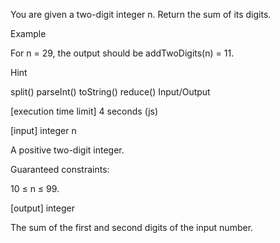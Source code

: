 You are given a two-digit integer n. Return the sum of its digits.

Example

For n = 29, the output should be addTwoDigits(n) = 11.

Hint

split()
parseInt()
toString()
reduce()
Input/Output

[execution time limit] 4 seconds (js)

[input] integer n

A positive two-digit integer.

Guaranteed constraints:

10 ≤ n ≤ 99.

[output] integer

The sum of the first and second digits of the input number.